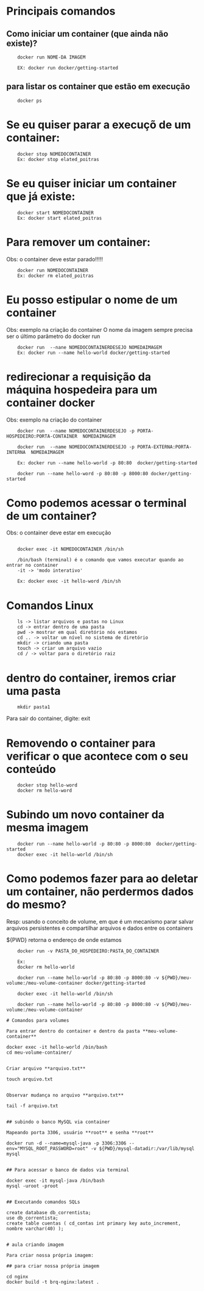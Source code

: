 # Principais comandos

## Como iniciar um container (que ainda não existe)?

```
    docker run NOME-DA IMAGEM

    EX: docker run docker/getting-started
```

## para listar os container que estão em execução

```
    docker ps
```

# Se eu quiser parar a execuçõ de um container:

```
    docker stop NOMEDOCONTAINER
    Ex: docker stop elated_poitras
```

# Se eu quiser iniciar um container que já existe:

```
    docker start NOMEDOCONTAINER
    Ex: docker start elated_poitras
```

# Para remover um container:

Obs: o container deve estar parado!!!!!

```
    docker run NOMEDOCONTAINER
    Ex: docker rm elated_poitras
```

# Eu posso estipular o nome de um container

Obs: exemplo na criação do container
O nome da imagem sempre precisa ser o último parâmetro do docker run

```
    docker run  --nane NOMEDOCONTAINERDESEJO NOMEDAIMAGEM
    Ex: docker run --name hello-world docker/getting-started
```

# redirecionar a requisição da máquina hospedeira para um container docker

Obs: exemplo na criação do container


```
    docker run  --name NOMEDOCONTAINERDESEJO -p PORTA-HOSPEDEIRO:PORTA-CONTAINER  NOMEDAIMAGEM

    docker run  --name NOMEDOCONTAINERDESEJO -p PORTA-EXTERNA:PORTA-INTERNA  NOMEDAIMAGEM

    Ex: docker run --name hello-world -p 80:80  docker/getting-started

    docker run --name hello-word -p 80:80 -p 8000:80 docker/getting-started
```

# Como podemos acessar o terminal de um container?

Obs: o container deve estar em execução 

```

    docker exec -it NOMEDOCONTAINER /bin/sh

    /bin/bash (terminal) é o comando que vamos executar quando ao entrar no container 
    -it -> 'modo interativo'

    Ex: docker exec -it hello-word /bin/sh
```

# Comandos Linux

```
    ls -> listar arquivos e pastas no Linux
    cd -> entrar dentro de uma pasta
    pwd -> mostrar em qual diretório nós estamos 
    cd .. -> voltar um nível no sistema de diretório
    mkdir -> criando uma pasta 
    touch -> criar um arquivo vazio
    cd / -> voltar para o diretório raiz
```
# dentro do container, iremos criar uma pasta

```
    mkdir pasta1
```

Para sair do container, digite:         exit

# Removendo o container para verificar o que acontece com o seu conteúdo

```
    docker stop hello-word
    docker rm hello-word
```

# Subindo um novo container da mesma imagem

```
    docker run --name hello-world -p 80:80 -p 8000:80  docker/getting-started
    docker exec -it hello-world /bin/sh
```

# Como podemos fazer para ao deletar um container, não perdermos dados do mesmo?

Resp: usando o conceito de volume, em que é um mecanismo parar salvar arquivos persistentes e compartilhar arquivos e dados entre os containers

${PWD} retorna o endereço de onde estamos


```
    docker run -v PASTA_DO_HOSPEDEIRO:PASTA_DO_CONTAINER

    Ex: 
    docker rm hello-world
    
    docker run --name hello-world -p 80:80 -p 8000:80 -v ${PWD}/meu-volume:/meu-volume-container docker/getting-started

    docker exec -it hello-world /bin/sh

    docker run --name hello-world -p 80:80 -p 8000:80 -v ${PWD}/meu-volume:/meu-volume-container

# Comandos para volumes

Para entrar dentro do container e dentro da pasta **meu-volume-container**

```
    docker exec -it hello-world /bin/bash
    cd meu-volume-container/
```

Criar arquivo **arquivo.txt**

```
    touch arquivo.txt
```

Observar mudança no arquivo **arquivo.txt**

```
    tail -f arquivo.txt 
```

## subindo o banco MySQL via container

Mapeando porta 3306, usuário **root** e senha **root**

```
    docker run -d --name=mysql-java -p 3306:3306 --env="MYSQL_ROOT_PASSWORD=root" -v ${PWD}/mysql-datadir:/var/lib/mysql    mysql
```

## Para acessar o banco de dados via terminal

```
    docker exec -it mysql-java /bin/bash
    mysql -uroot -proot
```

## Executando comandos SQLs

```
    create database db_correntista;
    use db_correntista;
    create table cuentas ( cd_contas int primary key auto_increment, nombre varchar(40) );
```

# aula criando imagem

Para criar nossa própria imagem: 

## para criar nossa própria imagem

```
    cd nginx
    docker build -t brq-nginx:latest .
